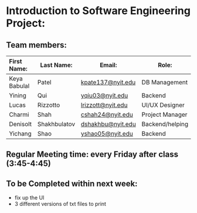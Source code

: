 # Introduction to Software Engineering Project:

## Team members:

| First Name:  | Last Name:   | Email:            | Role: |
| :----------- | ------------ | ----------------- | ----- |
| Keya Babulal | Patel        | kpate137@nyit.edu |DB Management|
| Yining       | Qui          | yqiu03@nyit.edu   |Backend      |
| Lucas        | Rizzotto     | lrizzott@nyit.edu |UI/UX Designer|
| Charmi       | Shah         | cshah24@nyit.edu  |Project Manager|
| Denisolt     | Shakhbulatov | dshakhbu@nyit.edu |Backend/helping|
| Yichang      | Shao         | yshao05@nyit.edu  |Backend|

## Regular Meeting time: every Friday after class (3:45-4:45)

## To be Completed within next week:
   - fix up the UI
   - 3 different versions of txt files to print
